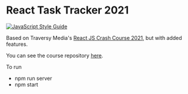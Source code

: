<h1>React Task Tracker 2021</h1>

[![JavaScript Style Guide](https://img.shields.io/badge/code_style-standard-brightgreen.svg)](https://standardjs.com)

<p>Based on Traversy Media's <a href="https://youtu.be/w7ejDZ8SWv8">React JS Crash Course 2021</a>, but with added features.</p>

<p>You can see the course repository <a href="">here</a>.</p>

<p>
  To run
  <ul>
    <li>npm run server</li>
    <li>npm start</li>
  </ul>
</p>
